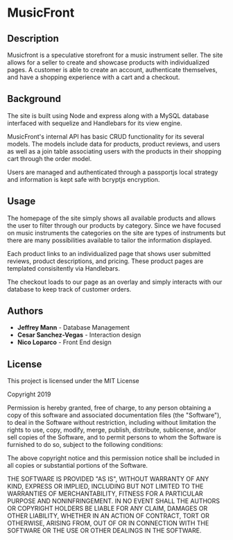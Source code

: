 # MusicFront

## Description

Musicfront is a speculative storefront for a music instrument seller. The site allows for a seller to create and showcase products with individualized pages. A customer is able to create an account, authenticate themselves, and have a shopping experience with a cart and a checkout.

## Background

The site is built using Node and express along with a MySQL database interfaced with sequelize and Handlebars for its view engine.

MusicFront's internal API has basic CRUD functionality for its several models. The models include data for products, product reviews, and users as well as a join table associating users with the products in their shopping cart through the order model.

Users are managed and authenticated through a passportjs local strategy and information is kept safe with bcryptjs encryption.

## Usage

The homepage of the site simply shows all available products and allows the user to filter through our products by category. Since we have focused on music instruments the categories on the site are types of instruments but there are many possibilities available to tailor the information displayed.

Each product links to an individualized page that shows user submitted reviews, product descriptions, and pricing. These product pages are templated consisitently via Handlebars.

The checkout loads to our page as an overlay and simply interacts with our database to keep track of customer orders.

## Authors

* __Jeffrey Mann__ - Database Management
* __Cesar Sanchez-Vegas__ - Interaction design
* __Nico Loparco__ - Front End design

## License

This project is licensed under the MIT License

Copyright 2019

Permission is hereby granted, free of charge, to any person obtaining a copy of this software and associated documentation files (the "Software"), to deal in the Software without restriction, including without limitation the rights to use, copy, modify, merge, publish, distribute, sublicense, and/or sell copies of the Software, and to permit persons to whom the Software is furnished to do so, subject to the following conditions:

The above copyright notice and this permission notice shall be included in all copies or substantial portions of the Software.

THE SOFTWARE IS PROVIDED "AS IS", WITHOUT WARRANTY OF ANY KIND, EXPRESS OR IMPLIED, INCLUDING BUT NOT LIMITED TO THE WARRANTIES OF MERCHANTABILITY, FITNESS FOR A PARTICULAR PURPOSE AND NONINFRINGEMENT. IN NO EVENT SHALL THE AUTHORS OR COPYRIGHT HOLDERS BE LIABLE FOR ANY CLAIM, DAMAGES OR OTHER LIABILITY, WHETHER IN AN ACTION OF CONTRACT, TORT OR OTHERWISE, ARISING FROM, OUT OF OR IN CONNECTION WITH THE SOFTWARE OR THE USE OR OTHER DEALINGS IN THE SOFTWARE.